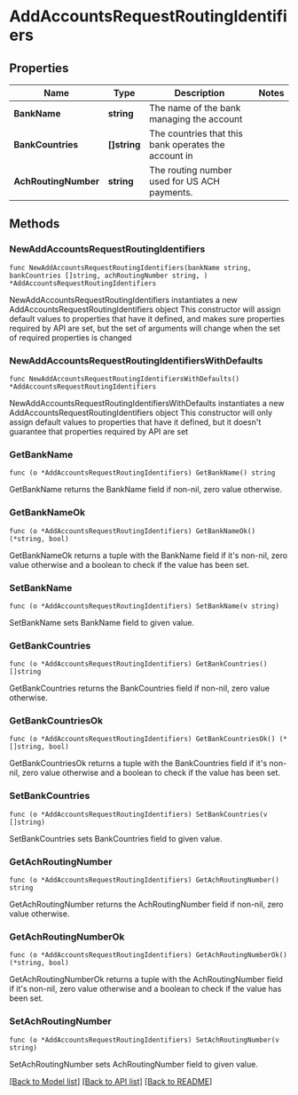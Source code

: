 # AddAccountsRequestRoutingIdentifiers

## Properties

Name | Type | Description | Notes
------------ | ------------- | ------------- | -------------
**BankName** | **string** | The name of the bank managing the account | 
**BankCountries** | **[]string** | The countries that this bank operates the account in | 
**AchRoutingNumber** | **string** | The routing number used for US ACH payments.  | 

## Methods

### NewAddAccountsRequestRoutingIdentifiers

`func NewAddAccountsRequestRoutingIdentifiers(bankName string, bankCountries []string, achRoutingNumber string, ) *AddAccountsRequestRoutingIdentifiers`

NewAddAccountsRequestRoutingIdentifiers instantiates a new AddAccountsRequestRoutingIdentifiers object
This constructor will assign default values to properties that have it defined,
and makes sure properties required by API are set, but the set of arguments
will change when the set of required properties is changed

### NewAddAccountsRequestRoutingIdentifiersWithDefaults

`func NewAddAccountsRequestRoutingIdentifiersWithDefaults() *AddAccountsRequestRoutingIdentifiers`

NewAddAccountsRequestRoutingIdentifiersWithDefaults instantiates a new AddAccountsRequestRoutingIdentifiers object
This constructor will only assign default values to properties that have it defined,
but it doesn't guarantee that properties required by API are set

### GetBankName

`func (o *AddAccountsRequestRoutingIdentifiers) GetBankName() string`

GetBankName returns the BankName field if non-nil, zero value otherwise.

### GetBankNameOk

`func (o *AddAccountsRequestRoutingIdentifiers) GetBankNameOk() (*string, bool)`

GetBankNameOk returns a tuple with the BankName field if it's non-nil, zero value otherwise
and a boolean to check if the value has been set.

### SetBankName

`func (o *AddAccountsRequestRoutingIdentifiers) SetBankName(v string)`

SetBankName sets BankName field to given value.


### GetBankCountries

`func (o *AddAccountsRequestRoutingIdentifiers) GetBankCountries() []string`

GetBankCountries returns the BankCountries field if non-nil, zero value otherwise.

### GetBankCountriesOk

`func (o *AddAccountsRequestRoutingIdentifiers) GetBankCountriesOk() (*[]string, bool)`

GetBankCountriesOk returns a tuple with the BankCountries field if it's non-nil, zero value otherwise
and a boolean to check if the value has been set.

### SetBankCountries

`func (o *AddAccountsRequestRoutingIdentifiers) SetBankCountries(v []string)`

SetBankCountries sets BankCountries field to given value.


### GetAchRoutingNumber

`func (o *AddAccountsRequestRoutingIdentifiers) GetAchRoutingNumber() string`

GetAchRoutingNumber returns the AchRoutingNumber field if non-nil, zero value otherwise.

### GetAchRoutingNumberOk

`func (o *AddAccountsRequestRoutingIdentifiers) GetAchRoutingNumberOk() (*string, bool)`

GetAchRoutingNumberOk returns a tuple with the AchRoutingNumber field if it's non-nil, zero value otherwise
and a boolean to check if the value has been set.

### SetAchRoutingNumber

`func (o *AddAccountsRequestRoutingIdentifiers) SetAchRoutingNumber(v string)`

SetAchRoutingNumber sets AchRoutingNumber field to given value.



[[Back to Model list]](../README.md#documentation-for-models) [[Back to API list]](../README.md#documentation-for-api-endpoints) [[Back to README]](../README.md)


